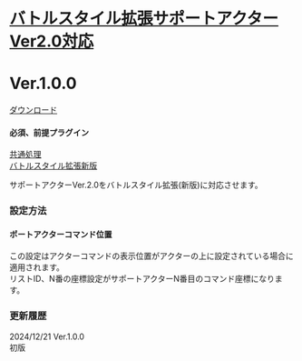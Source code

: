 # [バトルスタイル拡張サポートアクターVer2.0対応](https://raw.githubusercontent.com/nuun888/MZ/master/NUUN_BattleStyleEXWithSupportActor.js)
# Ver.1.0.0
[ダウンロード](https://raw.githubusercontent.com/nuun888/MZ/master/NUUN_BattleStyleEXWithSupportActor.js)
#### 必須、前提プラグイン
[共通処理](https://github.com/nuun888/MZ/blob/master/README/Base.md)  
[バトルスタイル拡張新版](https://github.com/nuun888/MZ/blob/master/README/BattleStyleEX.md)  

サポートアクターVer.2.0をバトルスタイル拡張(新版)に対応させます。  

### 設定方法
#### ポートアクターコマンド位置
この設定はアクターコマンドの表示位置がアクターの上に設定されている場合に適用されます。  
リストID、N番の座標設定がサポートアクターN番目のコマンド座標になります。  

### 更新履歴
2024/12/21 Ver.1.0.0  
初版  
